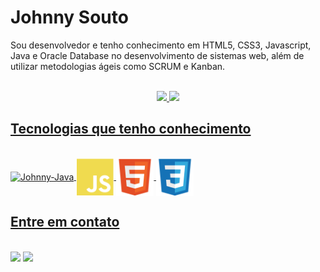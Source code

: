 # Johnny Souto

Sou desenvolvedor e tenho conhecimento em HTML5, CSS3, Javascript, Java e Oracle Database no desenvolvimento de sistemas web, além de utilizar metodologias ágeis como SCRUM e Kanban.

<br>

<!--
**johnnysoutodev/johnnysoutodev** is a ✨ _special_ ✨ repository because its `README.md` (this file) appears on your GitHub profile.

Here are some ideas to get you started:

- 🔭 I’m currently working on ...
- 🌱 I’m currently learning ...
- 👯 I’m looking to collaborate on ...
- 🤔 I’m looking for help with ...
- 💬 Ask me about ...
- 📫 How to reach me: ...
- 😄 Pronouns: ...
- ⚡ Fun fact: ...
-->

<div align="center">
  <a href="https://github.com/johnnysoutodev">
  <img height="180em" src="https://github-readme-stats.vercel.app/api?username=johnnysoutodev&show_icons=true&theme=dark&include_all_commits=true&count_private=true&locale=pt-BR"/>
  <img height="180em" src="https://github-readme-stats.vercel.app/api/top-langs/?username=johnnysoutodev&layout=compact&langs_count=4&theme=dark&locale=pt-BR"/>
</div>
  
## Tecnologias que tenho conhecimento

<div style="display: inline_block"><br>
  <img align="center" alt="Johnny-Java" height="60" width="60" src="https://cdn.jsdelivr.net/gh/devicons/devicon/icons/java/java-original-wordmark.svg" />
  <img align="center" alt="Johnny-JS" height="60" width="60" src="https://raw.githubusercontent.com/devicons/devicon/master/icons/javascript/javascript-plain.svg">
  <img align="center" alt="Johnny-HTML" height="60" width="60" src="https://raw.githubusercontent.com/devicons/devicon/master/icons/html5/html5-original.svg">
  <img align="center" alt="Johnny-CSS" height="60" width="60" src="https://raw.githubusercontent.com/devicons/devicon/master/icons/css3/css3-original.svg">
</div>
  
## Entre em contato
<div style="display: inline_block"><br>
  <a href="https://www.linkedin.com/in/johnnysouto" target="_blank"><img src="https://img.shields.io/badge/-LinkedIn-%230077B5?style=for-the-badge&logo=linkedin&logoColor=white" /></a>
  <a href = "mailto:johnnyjnsgmail.com?subject=Te%20encontrei%20no%20GitHub"><img src="https://img.shields.io/badge/-Gmail-%23333?style=for-the-badge&logo=gmail&logoColor=white" /></a>
</div>

<br>

